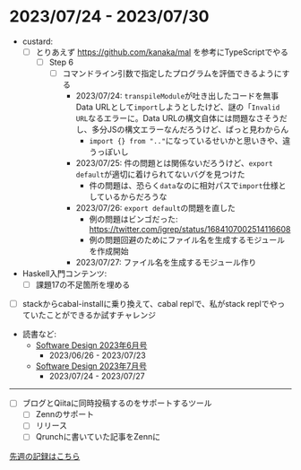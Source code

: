 # 2023/07/24 - 2023/07/30

- custard:
    - [ ] とりあえず <https://github.com/kanaka/mal> を参考にTypeScriptでやる
        - [ ] Step 6
            - [ ] コマンドライン引数で指定したプログラムを評価できるようにする
                - 2023/07/24: `transpileModule`が吐き出したコードを無事Data URLとして`import`しようとしたけど、謎の「`Invalid URL`なるエラーに。Data URLの構文自体には問題なさそうだし、多分JSの構文エラーなんだろうけど、ぱっと見わからん
                    - `import {} from ".."`になっているせいかと思いきや、違うっぽいし
                - 2023/07/25: 件の問題とは関係ないだろうけど、`export default`が適切に着けられてないバグを見つけた
                    - 件の問題は、恐らく`data`なのに相対パスで`import`仕様としているからだろうな
                - 2023/07/26: `export default`の問題を直した
                    - 例の問題はビンゴだった: <https://twitter.com/igrep/status/1684107002514116608>
                    - 例の問題回避のためにファイル名を生成するモジュールを作成開始
                - 2023/07/27: ファイル名を生成するモジュール作り
- Haskell入門コンテンツ:
    - [ ] 課題17の不足箇所を埋める
- [ ] stackからcabal-installに乗り換えて、cabal replで、私がstack replでやっていたことができるか試すチャレンジ
- 読書など:
    - [Software Design 2023年6月号](https://gihyo.jp/magazine/SD/archive/2023/202306)
        - 2023/06/26 - 2023/07/23
    - [Software Design 2023年7月号](https://gihyo.jp/magazine/SD/archive/2023/202307)
        - 2023/07/24 - 2023/07/27

------

- [ ] ブログとQiitaに同時投稿するのをサポートするツール
    - [ ] Zennのサポート
    - [ ] リリース
    - [ ] Qrunchに書いていた記事をZennに

[先週の記録はこちら](https://github.com/igrep/daily-commits/blob/16d89d7b58b32c2ee4ee536d3febe2918502bb2c/yesterday.md)
